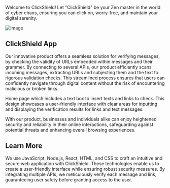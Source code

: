 Welcome to ClickShield! Let "ClickShield" be your Zen master in the world of cyber chaos, ensuring you can click on, worry-free, and maintain your digital serenity.

![image](https://github.com/shirlevy007/ClickShield-Hackton/assets/101273140/2ccd884f-0348-4788-80d9-44cab9ef1568)

## ClickShield App

Our innovative product offers a seamless solution for verifying messages, by checking the validity of URLs embedded within messages and their grammer. By connecting to several APIs, our product efficiently scans incoming messages, extracting URLs and subjecting them and the text to rigorous validation checks.
This streamlined process ensures that users can confidently navigate through digital content without the risk of encountering malicious or broken links.

Home page which includes a text box to insert texts and links to check.
This design showcases a user-friendly interface with clear areas for inputting and displaying the verification results for links and text messages.

With our product, businesses and individuals alike can enjoy heightened security and reliability in their online interactions, safeguarding against potential threats and enhancing overall browsing experiences.

## Learn More

We use JavaScript, Node.js, React, HTML, and CSS to craft an intuitive and secure web application with ClickShield. These technologies enable us to create a user-friendly interface while ensuring robust security measures. 
By integrating multiple APIs, we meticulously verify each message and link, guaranteeing user safety before granting access to the user.
